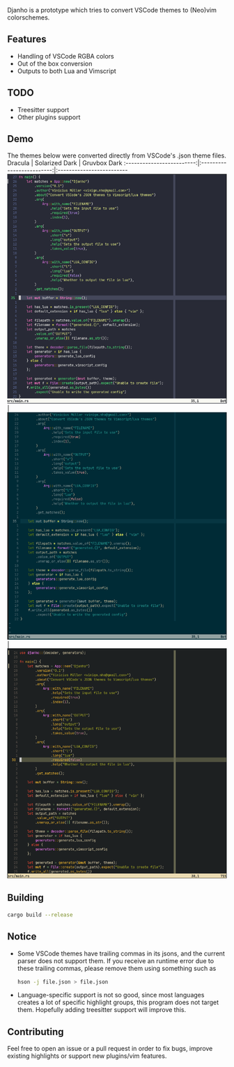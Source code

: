 Djanho is a prototype which tries to convert VSCode themes to (Neo)vim
colorschemes.

## Features
- Handling of VSCode RGBA colors
- Out of the box conversion
- Outputs to both Lua and Vimscript

## TODO
- Treesitter support
- Other plugins support

## Demo
The themes below were converted directly from VSCode's .json theme files.
Dracula                    |  Solarized Dark           | Gruvbox Dark
:-------------------------:|:-------------------------:|:-------------------------
![](./images/dracula-converted.png) | ![](./images/solarized-dark-converted.png) | ![](./images/gruvbox-dark-converted.png)

## Building
```bash
cargo build --release
```

## Notice
- Some VSCode themes have trailing commas in its jsons, and the current parser
    does not support them. If you receive an runtime error due to these trailing
    commas, please remove them using something such as
    ```bash
    hson -j file.json > file.json
    ```
- Language-specific support is not so good, since most languages creates a lot of
    specific highlight groups, this program does not target them. Hopefully
    adding treesitter support will improve this.

## Contributing
Feel free to open an issue or a pull request in order to fix bugs, improve
existing highlights or support new plugins/vim features.
